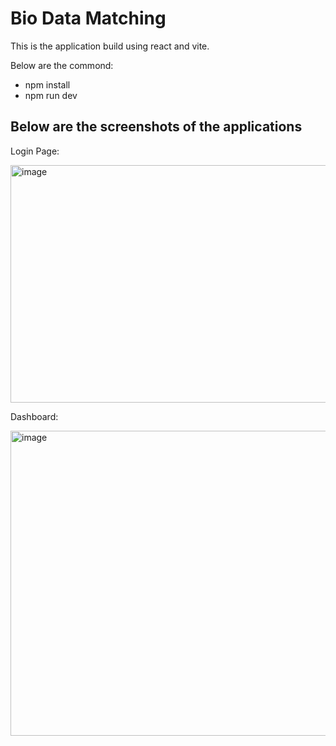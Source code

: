 # Bio Data Matching

This is the application build using react and vite.

Below are the commond:

- npm install
- npm run dev

## Below are the screenshots of the applications

Login Page:

<img width="785" height="380" alt="image" src="https://github.com/user-attachments/assets/63ac80d0-cdfc-4acb-951d-0a7ae40a93f3" />

Dashboard:

<img width="975" height="488" alt="image" src="https://github.com/user-attachments/assets/75c98de1-46ad-4369-83cc-b3b2ae90fcf6" />

